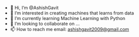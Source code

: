 - 👋 Hi, I’m @AshishGavit
- 👀 I’m interested in creating machines that learns from data
- 🌱 I’m currently learning Machine Learning with Python
- 💞️ I’m looking to collaborate on ...
- 📫 How to reach me email: ashishgavit2009@gmail.com

<!---
AshishGavit/AshishGavit is a ✨ special ✨ repository because its `README.md` (this file) appears on your GitHub profile.
You can click the Preview link to take a look at your changes.
--->
